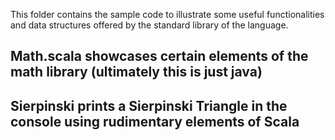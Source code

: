 This folder contains the sample code to illustrate some useful
functionalities and data structures offered by the standard
library of the language.

## Math.scala showcases certain elements of the math library (ultimately this is just java)
## Sierpinski prints a Sierpinski Triangle in the console using rudimentary elements of Scala
